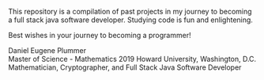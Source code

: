 This repository is a compilation of past projects in my journey to becoming a full stack java software developer.  Studying code is fun and enlightening.

Best wishes in your journey to becoming a programmer!

Daniel Eugene Plummer<br>
Master of Science - Mathematics 2019
Howard University, Washington, D.C.
Mathematician, Cryptographer, and Full Stack Java Software Developer

